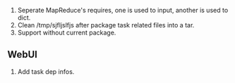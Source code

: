1. Seperate MapReduce's requires, one is used to input, another is used
  to dict.
2. Clean /tmp/sjfljslfjs after package task related files into a tar.
3. Support without current package.


## WebUI
1. Add task dep infos.

